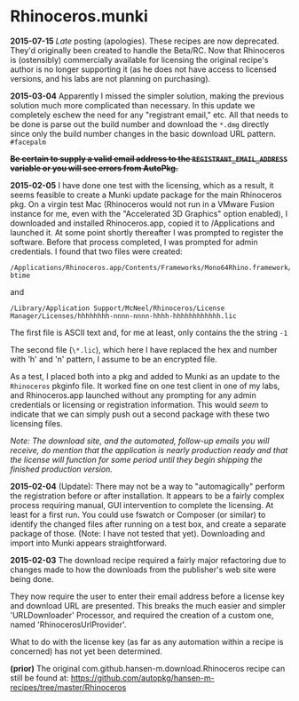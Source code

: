 Rhinoceros.munki
================

**2015-07-15**
_Late_ posting (apologies). These recipes are now deprecated. They'd originally been created to handle the Beta/RC. Now that Rhinoceros is (ostensibly) commercially available for licensing the original recipe's author is no longer supporting it (as he does not have access to licensed versions, and his labs are not planning on purchasing).

**2015-03-04**
Apparently I missed the simpler solution, making the previous solution much more complicated than necessary. In this update we completely eschew the need for any "registrant email," etc. All that needs to be done is parse out the build number and download the `*.dmg` directly since only the build number changes in the basic download URL pattern. `#facepalm`


~~**Be certain to supply a valid email address to the `REGISTRANT_EMAIL_ADDRESS` variable or you will see errors from AutoPkg.**~~

**2015-02-05**
I have done one test with the licensing, which as a result, it seems feasible to create a Munki update package for the main Rhinoceros pkg. On a virgin test Mac (Rhinoceros would not run in a VMware Fusion instance for me, even with the "Accelerated 3D Graphics" option enabled), I downloaded and installed Rhinoceros.app, copied it to /Applications and launched it. At some point shortly thereafter I was prompted to register the software. Before that process completed, I was prompted for admin credentials. I found that two files were created:

```
/Applications/Rhinoceros.app/Contents/Frameworks/Mono64Rhino.framework/Versions/3.6.0/Resources/etc/mono/registry/last-btime
```
and
```
/Library/Application Support/McNeel/Rhinoceros/License Manager/Licenses/hhhhhhhh-nnnn-nnnn-hhhh-hhhhhhhhhhhh.lic
```

The first file is ASCII text and, for me at least, only contains the the string `-1`

The second file (`\*.lic`), which here I have replaced the hex and number with 'h' and 'n' pattern, I assume to be an encrypted file.

As a test, I placed both into a pkg and added to Munki as an update to the `Rhinoceros` pkginfo file. It worked fine on one test client in one of my labs, and Rhinoceros.app launched without any prompting for any admin credentials or licensing or registration information. This would *seem* to indicate that we can simply push out a second package with these two licensing files.

*Note: The download site, and the automated, follow-up emails you will receive, do mention that the application is nearly production ready and that the license will function for some period until they begin shipping the finished production version.*


**2015-02-04**
(Update): There may not be a way to "automagically" perform the registration before or after installation. It appears to be a fairly complex process requiring manual, GUI intervention to complete the licensing. At least for a first run. You could use fswatch or Composer (or similar) to identify the changed files after running on a test box, and create a separate package of those. (Note: I have not tested that yet). Downloading and import into Munki appears straightforward.


**2015-02-03**
The download recipe required a fairly major refactoring due to changes made to how the downloads from the publisher's web site were being done.

They now require the user to enter their email address before a license key and download URL are presented. This breaks the much easier and simpler 'URLDownloader' Processor, and required the creation of a custom one, named 'RhinocerosUrlProvider'.

What to do with the license key (as far as any automation within a recipe is concerned) has not yet been determined.


**(prior)**
The original com.github.hansen-m.download.Rhinoceros recipe can still be found at:
https://github.com/autopkg/hansen-m-recipes/tree/master/Rhinoceros



